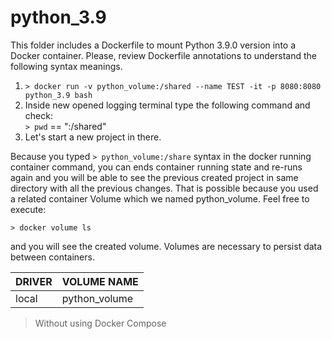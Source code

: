 # python_3.9
This folder includes a Dockerfile to mount Python 3.9.0 version into a Docker container. Please, review Dockerfile annotations to understand the following syntax meanings.  

1. ```> docker run -v python_volume:/shared --name TEST -it -p 8080:8080 python_3.9 bash```
2. Inside new opened logging terminal type the following command and check:  
```> pwd``` == ":/shared" 
3. Let's start a new project in there.

Because you typed ```> python_volume:/share``` syntax in the docker running container command, you can ends container running state and re-runs again and you will be able to see the previous created project in same directory with all the previous changes.
That is possible because you used a related container Volume which we named python_volume. Feel free to execute:  

```> docker volume ls```  

and you will see the created volume. Volumes are necessary to persist data between containers.  

|DRIVER|VOLUME NAME|  
|---|---|
|local|python_volume|  

> Without using Docker Compose
